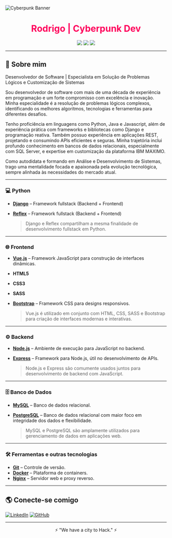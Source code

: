 ![Cyberpunk Banner](https://livewallp.com/wp-content/uploads/2021/10/Cyberpunk-2077-219.jpg)

<h1 align="center" style="color:#ff005c;">Rodrigo | Cyberpunk Dev</h1>

<p align="center">
  <img src="https://img.shields.io/badge/Code-Python|Java|JS-%23fcee0c?style=for-the-badge&logo=codepen&logoColor=black">
  <img src="https://img.shields.io/badge/OS-Windows|Linux-%2300ffcc?style=for-the-badge&logo=windows&logoColor=black">
  <img src="https://img.shields.io/badge/Tools-Tkinter|Django|React-%23ff005c?style=for-the-badge&logo=react&logoColor=black">
</p>

---

## 🚀 Sobre mim

Desenvolvedor de Software | Especialista em Solução de Problemas Lógicos e Customização de Sistemas

Sou desenvolvedor de software com mais de uma década de experiência em programação e um forte compromisso com excelência e inovação. Minha especialidade é a resolução de problemas lógicos complexos, identificando os melhores algoritmos, tecnologias e ferramentas para diferentes desafios.

Tenho proficiência em linguagens como Python, Java e Javascript, além de experiência prática com frameworks e bibliotecas como Django e programação reativa. Também possuo experiência em aplicações REST, projetando e consumindo APIs eficientes e seguras. Minha trajetória inclui profundo conhecimento em bancos de dados relacionais, especialmente com SQL Server, e expertise em customização da plataforma IBM MAXIMO.

Como autodidata e formando em Análise e Desenvolvimento de Sistemas, trago uma mentalidade focada e apaixonada pela evolução tecnológica, sempre alinhada às necessidades do mercado atual.

---

### 💻 Python
- **[Django](https://www.djangoproject.com/)** – Framework fullstack (Backend + Frontend)
- **[Reflex](https://reflex.dev/)** – Framework fullstack (Backend + Frontend)
  
  > Django e Reflex compartilham a mesma finalidade de desenvolvimento fullstack em Python.

---

### 🌐 Frontend
- **[Vue.js](https://vuejs.org/)** – Framework JavaScript para construção de interfaces dinâmicas.
- **HTML5**
- **CSS3**
- **SASS**
- **[Bootstrap](https://getbootstrap.com/)** – Framework CSS para designs responsivos.

  > Vue.js é utilizado em conjunto com HTML, CSS, SASS e Bootstrap para criação de interfaces modernas e interativas.

---

### ⚙️ Backend
- **[Node.js](https://nodejs.org/)** – Ambiente de execução para JavaScript no backend.
- **[Express](https://expressjs.com/)** – Framework para Node.js, útil no desenvolvimento de APIs.

  > Node.js e Express são comumente usados juntos para desenvolvimento de backend com JavaScript.

---

### 🗄️ Banco de Dados
- **[MySQL](https://www.mysql.com/)** – Banco de dados relacional.
- **[PostgreSQL](https://www.postgresql.org/)** – Banco de dados relacional com maior foco em integridade dos dados e flexibilidade.

  > MySQL e PostgreSQL são amplamente utilizados para gerenciamento de dados em aplicações web.

---

### 🛠️ Ferramentas e outras tecnologias
- **[Git](https://git-scm.com/)** – Controle de versão.
- **[Docker](https://www.docker.com/)** – Plataforma de containers.
- **[Nginx](https://www.nginx.com/)** – Servidor web e proxy reverso.

---

## 🌎 Conecte-se comigo

[![LinkedIn](https://img.shields.io/badge/LinkedIn-%2300ffcc?style=for-the-badge&logo=linkedin&logoColor=black)]([https://linkedin.com/in/seu-perfil](https://www.linkedin.com/in/rodrigo-rodrigues-15021b5a/))
[![GitHub](https://img.shields.io/badge/GitHub-%23fcee0c?style=for-the-badge&logo=github&logoColor=black)]([https://github.com/seu-usuario](https://github.com/Prounexperient))

---

<p align="center">⚡ "We have a city to Hack." ⚡</p>
